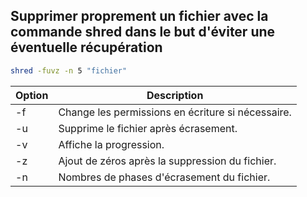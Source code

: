 ## Supprimer proprement un fichier avec la commande shred dans le but d'éviter une éventuelle récupération 
```bash
shred -fuvz -n 5 "fichier"
```

|Option|Description|
|---|---|
|-f|Change les permissions en écriture si nécessaire.|
|-u|Supprime le fichier après écrasement.|
|-v|Affiche la progression.|
|-z|Ajout de zéros après la suppression du fichier.|
|-n|Nombres de phases d'écrasement du fichier.|
 